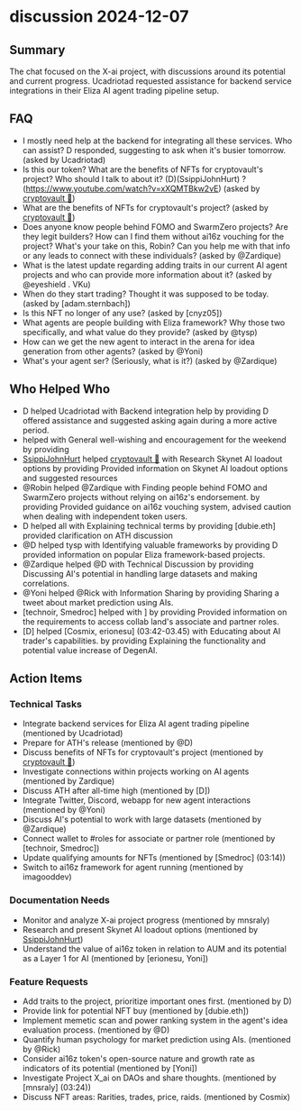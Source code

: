 # discussion 2024-12-07

## Summary
The chat focused on the X-ai project, with discussions around its potential and current progress. Ucadriotad requested assistance for backend service integrations in their Eliza AI agent trading pipeline setup.

## FAQ
- I mostly need help at the backend for integrating all these services. Who can assist? D responded, suggesting to ask when it's busier tomorrow. (asked by Ucadriotad)
- Is this our token? What are the benefits of NFTs for cryptovault's project? Who should I talk to about it? (D)(SsippiJohnHurt) ?(https://www.youtube.com/watch?v=xXQMTBkw2vE) (asked by [cryptovault 🧊](01:03))
- What are the benefits of NFTs for cryptovault's project? (asked by [cryptovault 🧊](01:04))
- Does anyone know people behind FOMO and SwarmZero projects? Are they legit builders? How can I find them without ai16z vouching for the project? What's your take on this, Robin? Can you help me with that info or any leads to connect with these individuals? (asked by @Zardique)
- What is the latest update regarding adding traits in our current AI agent projects and who can provide more information about it? (asked by @eyeshield . VKu)
- When do they start trading? Thought it was supposed to be today. (asked by [adam.sternbach])
- Is this NFT no longer of any use? (asked by [cnyz05])
- What agents are people building with Eliza framework? Why those two specifically, and what value do they provide? (asked by @tysp)
- How can we get the new agent to interact in the arena for idea generation from other agents? (asked by @Yoni)
- What's your agent ser? (Seriously, what is it?) (asked by @Zardique)

## Who Helped Who
- D helped Ucadriotad with Backend integration help by providing D offered assistance and suggested asking again during a more active period.
-  helped  with General well-wishing and encouragement for the weekend by providing 
- [SsippiJohnHurt](01:06) helped [cryptovault 🧊](01:04) with Research Skynet AI loadout options by providing Provided information on Skynet AI loadout options and suggested resources
- @Robin helped @Zardique with Finding people behind FOMO and SwarmZero projects without relying on ai16z's endorsement. by providing Provided guidance on ai16z vouching system, advised caution when dealing with independent token users.
- D helped all with Explaining technical terms by providing [dubie.eth] provided clarification on ATH discussion
- @D helped tysp with Identifying valuable frameworks by providing D provided information on popular Eliza framework-based projects.
- @Zardique helped @D with Technical Discussion by providing Discussing AI's potential in handling large datasets and making correlations.
- @Yoni helped @Rick with Information Sharing by providing Sharing a tweet about market prediction using AIs.
- [technoir, Smedroc] helped  with ] by providing Provided information on the requirements to access collab land's associate and partner roles.
- [D] helped [Cosmix, erionesu] (03:42-03.45) with Educating about AI trader's capabilities. by providing Explaining the functionality and potential value increase of DegenAI.

## Action Items

### Technical Tasks
- Integrate backend services for Eliza AI agent trading pipeline (mentioned by Ucadriotad)
- Prepare for ATH's release (mentioned by @D)
- Discuss benefits of NFTs for cryptovault's project (mentioned by [cryptovault 🧊](01:04))
- Investigate connections within projects working on AI agents (mentioned by Zardique)
- Discuss ATH after all-time high (mentioned by [D])
- Integrate Twitter, Discord, webapp for new agent interactions (mentioned by @Yoni)
- Discuss AI's potential to work with large datasets (mentioned by @Zardique)
- Connect wallet to #roles for associate or partner role (mentioned by [technoir, Smedroc])
- Update qualifying amounts for NFTs (mentioned by [Smedroc] (03:14))
- Switch to ai16z framework for agent running (mentioned by imagooddev)

### Documentation Needs
- Monitor and analyze X-ai project progress (mentioned by mnsraly)
- Research and present Skynet AI loadout options (mentioned by [SsippiJohnHurt](01:06))
- Understand the value of ai16z token in relation to AUM and its potential as a Layer 1 for AI (mentioned by [erionesu, Yoni])

### Feature Requests
- Add traits to the project, prioritize important ones first. (mentioned by D)
- Provide link for potential NFT buy (mentioned by [dubie.eth])
- Implement memetic scan and power ranking system in the agent's idea evaluation process. (mentioned by @D)
- Quantify human psychology for market prediction using AIs. (mentioned by @Rick)
- Consider ai16z token's open-source nature and growth rate as indicators of its potential (mentioned by [Yoni])
- Investigate Project X_ai on DAOs and share thoughts. (mentioned by [mnsraly] (03:24))
- Discuss NFT areas: Rarities, trades, price, raids. (mentioned by Cosmix)
